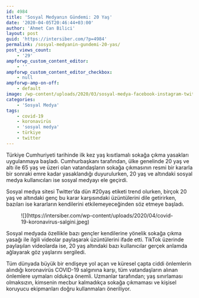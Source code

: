 ```yaml
---
id: 4984
title: 'Sosyal Medyanın Gündemi: 20 Yaş'
date: '2020-04-05T20:46:44+03:00'
author: 'Ahmet Can Bilici'
layout: post
guid: 'https://intersiber.com/?p=4984'
permalink: /sosyal-medyanin-gundemi-20-yas/
post_views_count:
    - '29'
ampforwp_custom_content_editor:
    - ''
ampforwp_custom_content_editor_checkbox:
    - null
ampforwp-amp-on-off:
    - default
image: /wp-content/uploads/2020/03/sosyal-medya-facebook-instagram-twitter.jpeg
categories:
    - 'Sosyal Medya'
tags:
    - covid-19
    - koronavirüs
    - 'sosyal medya'
    - türkiye
    - twitter
---
```


Türkiye Cumhuriyeti tarihinde ilk kez yaş kısıtlamalı sokağa çıkma yasakları uygulanmaya başladı. Cumhurbaşkanı tarafından, ülke genelinde 20 yaş ve altı ile 65 yaş ve üzeri olan vatandaşların sokağa çıkmasının resmi bir kararla bir sonraki emre kadar yasaklandığı duyurulurken, 20 yaş ve altındaki sosyal medya kullanıcıları ise sosyal medyayı ele geçirdi.

Sosyal medya sitesi Twitter’da dün #20yaş etiketi trend olurken, birçok 20 yaş ve altındaki genç bu karar karşısındaki üzüntülerini dile getirirken, bazıları ise kararların kendilerini etkilemeyeceğinden söz etmeye başladı.

<figure class="wp-block-image size-large">![](https://intersiber.com/wp-content/uploads/2020/04/covid-19-koronavirus-salgini.jpeg)</figure>Sosyal medyada özellikle bazı gençler kendilerine yönelik sokağa çıkma yasağı ile ilgili videolar paylaşarak üzüntülerini ifade etti. TikTok üzerinde paylaşılan videolarda ise, 20 yaş altındaki bazı kullanıcılar gerçek anlamda ağlayarak göz yaşlarını sergiledi.

Tüm dünyada büyük bir endişeye yol açan ve küresel çapta ciddi önlemlerin alındığı koronavirüs COVID-19 salgınına karşı, tüm vatandaşların alınan önlemlere uymaları oldukça önemli. Uzmanlar tarafından; yaş sınırlaması olmaksızın, kimsenin mecbur kalmadıkça sokağa çıkmaması ve kişisel koruyucu ekipmanları doğru kullanmaları öneriliyor.